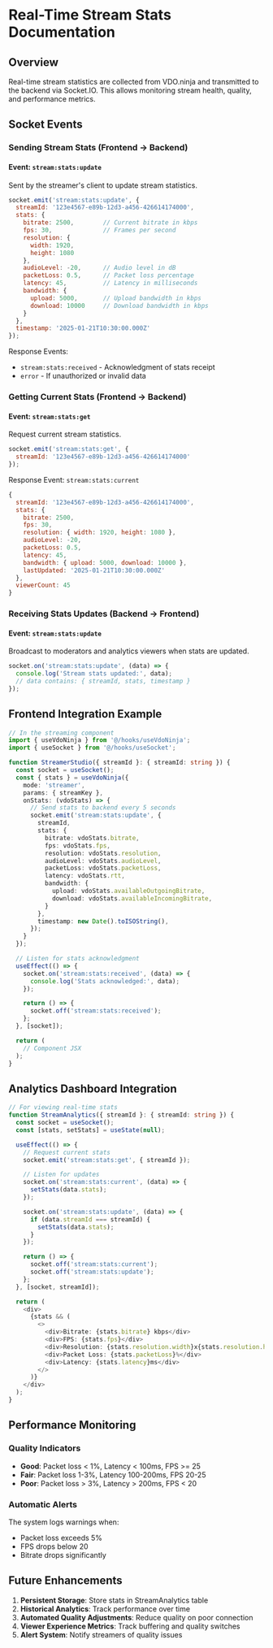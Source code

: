 # Real-Time Stream Stats Documentation

## Overview
Real-time stream statistics are collected from VDO.ninja and transmitted to the backend via Socket.IO. This allows monitoring stream health, quality, and performance metrics.

## Socket Events

### Sending Stream Stats (Frontend → Backend)

#### Event: `stream:stats:update`
Sent by the streamer's client to update stream statistics.

```javascript
socket.emit('stream:stats:update', {
  streamId: '123e4567-e89b-12d3-a456-426614174000',
  stats: {
    bitrate: 2500,        // Current bitrate in kbps
    fps: 30,              // Frames per second
    resolution: {
      width: 1920,
      height: 1080
    },
    audioLevel: -20,      // Audio level in dB
    packetLoss: 0.5,      // Packet loss percentage
    latency: 45,          // Latency in milliseconds
    bandwidth: {
      upload: 5000,       // Upload bandwidth in kbps
      download: 10000     // Download bandwidth in kbps
    }
  },
  timestamp: '2025-01-21T10:30:00.000Z'
});
```

Response Events:
- `stream:stats:received` - Acknowledgment of stats receipt
- `error` - If unauthorized or invalid data

### Getting Current Stats (Frontend → Backend)

#### Event: `stream:stats:get`
Request current stream statistics.

```javascript
socket.emit('stream:stats:get', {
  streamId: '123e4567-e89b-12d3-a456-426614174000'
});
```

Response Event: `stream:stats:current`
```javascript
{
  streamId: '123e4567-e89b-12d3-a456-426614174000',
  stats: {
    bitrate: 2500,
    fps: 30,
    resolution: { width: 1920, height: 1080 },
    audioLevel: -20,
    packetLoss: 0.5,
    latency: 45,
    bandwidth: { upload: 5000, download: 10000 },
    lastUpdated: '2025-01-21T10:30:00.000Z'
  },
  viewerCount: 45
}
```

### Receiving Stats Updates (Backend → Frontend)

#### Event: `stream:stats:update`
Broadcast to moderators and analytics viewers when stats are updated.

```javascript
socket.on('stream:stats:update', (data) => {
  console.log('Stream stats updated:', data);
  // data contains: { streamId, stats, timestamp }
});
```

## Frontend Integration Example

```typescript
// In the streaming component
import { useVdoNinja } from '@/hooks/useVdoNinja';
import { useSocket } from '@/hooks/useSocket';

function StreamerStudio({ streamId }: { streamId: string }) {
  const socket = useSocket();
  const { stats } = useVdoNinja({
    mode: 'streamer',
    params: { streamKey },
    onStats: (vdoStats) => {
      // Send stats to backend every 5 seconds
      socket.emit('stream:stats:update', {
        streamId,
        stats: {
          bitrate: vdoStats.bitrate,
          fps: vdoStats.fps,
          resolution: vdoStats.resolution,
          audioLevel: vdoStats.audioLevel,
          packetLoss: vdoStats.packetLoss,
          latency: vdoStats.rtt,
          bandwidth: {
            upload: vdoStats.availableOutgoingBitrate,
            download: vdoStats.availableIncomingBitrate,
          }
        },
        timestamp: new Date().toISOString(),
      });
    }
  });

  // Listen for stats acknowledgment
  useEffect(() => {
    socket.on('stream:stats:received', (data) => {
      console.log('Stats acknowledged:', data);
    });

    return () => {
      socket.off('stream:stats:received');
    };
  }, [socket]);

  return (
    // Component JSX
  );
}
```

## Analytics Dashboard Integration

```typescript
// For viewing real-time stats
function StreamAnalytics({ streamId }: { streamId: string }) {
  const socket = useSocket();
  const [stats, setStats] = useState(null);

  useEffect(() => {
    // Request current stats
    socket.emit('stream:stats:get', { streamId });

    // Listen for updates
    socket.on('stream:stats:current', (data) => {
      setStats(data.stats);
    });

    socket.on('stream:stats:update', (data) => {
      if (data.streamId === streamId) {
        setStats(data.stats);
      }
    });

    return () => {
      socket.off('stream:stats:current');
      socket.off('stream:stats:update');
    };
  }, [socket, streamId]);

  return (
    <div>
      {stats && (
        <>
          <div>Bitrate: {stats.bitrate} kbps</div>
          <div>FPS: {stats.fps}</div>
          <div>Resolution: {stats.resolution.width}x{stats.resolution.height}</div>
          <div>Packet Loss: {stats.packetLoss}%</div>
          <div>Latency: {stats.latency}ms</div>
        </>
      )}
    </div>
  );
}
```

## Performance Monitoring

### Quality Indicators
- **Good**: Packet loss < 1%, Latency < 100ms, FPS >= 25
- **Fair**: Packet loss 1-3%, Latency 100-200ms, FPS 20-25
- **Poor**: Packet loss > 3%, Latency > 200ms, FPS < 20

### Automatic Alerts
The system logs warnings when:
- Packet loss exceeds 5%
- FPS drops below 20
- Bitrate drops significantly

## Future Enhancements

1. **Persistent Storage**: Store stats in StreamAnalytics table
2. **Historical Analytics**: Track performance over time
3. **Automated Quality Adjustments**: Reduce quality on poor connection
4. **Viewer Experience Metrics**: Track buffering and quality switches
5. **Alert System**: Notify streamers of quality issues